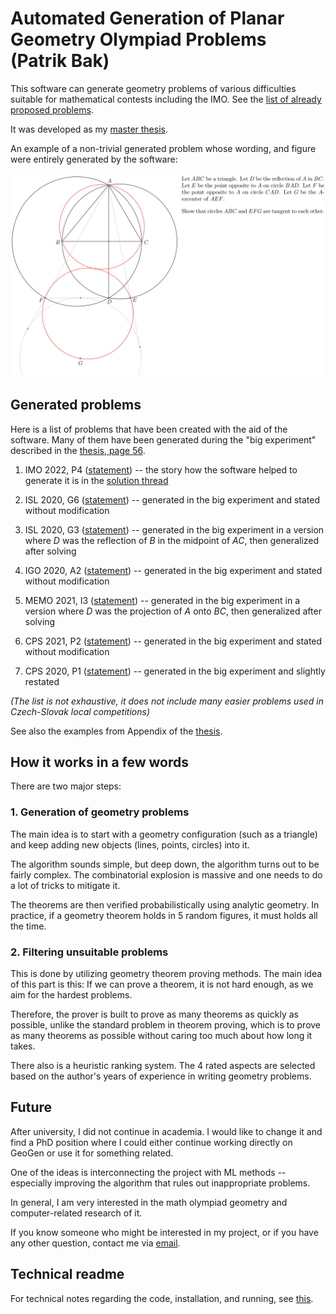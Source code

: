 # Automated Generation of Planar Geometry Olympiad Problems (Patrik Bak)

This software can generate geometry problems of various difficulties suitable for mathematical contests including the IMO. See the [list of already proposed problems](#generated-problems). 

It was developed as my [master thesis](https://drive.google.com/file/d/1dsaxDCMzlAPfB3e4rd8ut2RuZ_sn2Zm5/view?usp=sharing).

An example of a non-trivial generated problem whose wording, and figure were entirely generated by the software:
<br />
<a name="generated-problem"></a>   
<img src="Images/example.png" alt="Alt text" style="zoom:70%;" />

## Generated problems

Here is a list of problems that have been created with the aid of the software. Many of them have been generated during the "big experiment" described in the [thesis, page 56](https://drive.google.com/file/d/1dsaxDCMzlAPfB3e4rd8ut2RuZ_sn2Zm5/view?usp=sharing).

1. IMO 2022, P4 ([statement](https://artofproblemsolving.com/community/c3081085_2022imo_problems)) -- the story how the software helped to generate it is in the [solution thread](https://artofproblemsolving.com/community/c6h2883216p25677071)

1. ISL 2020, G6 ([statement](https://artofproblemsolving.com/community/c2409205_2020_isl)) -- generated in the big experiment and stated without modification

1. ISL 2020, G3 ([statement](https://artofproblemsolving.com/community/c2409205_2020_isl)) --  generated in the big experiment in a version where *D* was the reflection of *B* in the midpoint of *AC*, then generalized after solving

1. IGO 2020, A2 ([statement](https://artofproblemsolving.com/community/c1472958_2020_iranian_geometry_olympiad)) -- generated in the big experiment and stated without modification

1. MEMO 2021, I3 ([statement](https://artofproblemsolving.com/community/c2459522_2021_middle_european_mathematical_olympiad)) -- generated in the big experiment in a version where *D* was the projection of *A* onto *BC*, then generalized after solving

1.  CPS 2021, P2 ([statement](https://artofproblemsolving.com/community/c2420819_2021_czechpolishslovak_match)) -- generated in the big experiment and stated without modification

1.  CPS 2020, P1 ([statement](https://artofproblemsolving.com/community/c1336856_2020_czechpolishslovak_match)) -- generated in the big experiment and slightly restated


*(The list is not exhaustive, it does not include many easier problems used in Czech-Slovak local competitions)*

See also the examples from Appendix of the [thesis](https://drive.google.com/file/d/1dsaxDCMzlAPfB3e4rd8ut2RuZ_sn2Zm5/view?usp=sharing).

## How it works in a few words

There are two major steps:

### 1. Generation of geometry problems

The main idea is to start with a geometry configuration (such as a triangle) and keep adding new objects (lines, points, circles) into it. 

The algorithm sounds simple, but deep down, the algorithm turns out to be fairly complex. The combinatorial explosion is massive and one needs to do a lot of tricks to mitigate it. 

The theorems are then verified probabilistically using analytic geometry. In practice, if a geometry theorem holds in 5 random figures, it must holds all the time.

### 2. Filtering unsuitable problems

This is done by utilizing geometry theorem proving methods. The main idea of this part is this: If we can prove a theorem, it is not hard enough, as we aim for the hardest problems. 

Therefore, the prover is built to prove as many theorems as quickly as possible, unlike the standard problem in theorem proving, which is to prove as many theorems as possible without caring too much about how long it takes.

There also is a heuristic ranking system. The 4 rated aspects are selected based on the author's years of experience in writing geometry problems. 

## Future

After university, I did not continue in academia. I would like to change it and find a PhD position where I could either continue working directly on GeoGen or use it for something related. 

One of the ideas is interconnecting the project with ML methods -- especially improving the algorithm that rules out inappropriate problems. 

In general, I am very interested in the math olympiad geometry and computer-related research of it.

If you know someone who might be interested in my project, or if you have any other question, contact me via [email](mailto:patrik.bak.x@gmail.com).

## Technical readme

For technical notes regarding the code, installation, and running, see [this](/Setup.md).